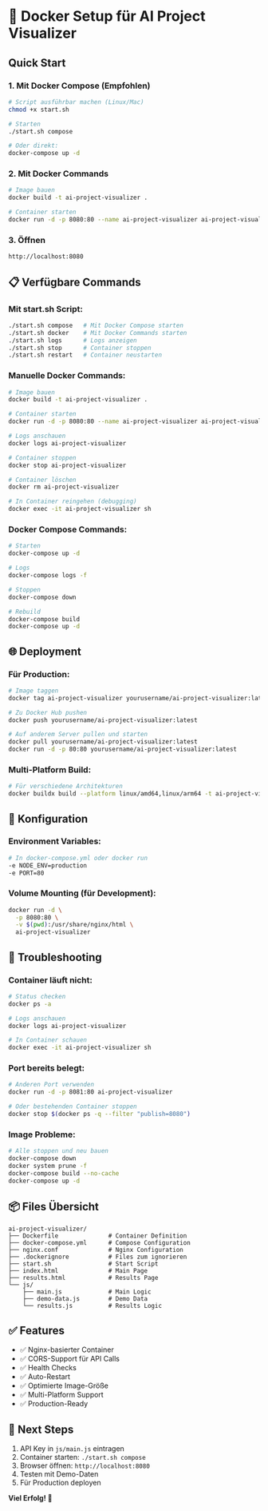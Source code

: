 # 🐳 Docker Setup für AI Project Visualizer

## Quick Start

### 1. Mit Docker Compose (Empfohlen)

```bash
# Script ausführbar machen (Linux/Mac)
chmod +x start.sh

# Starten
./start.sh compose

# Oder direkt:
docker-compose up -d
```

### 2. Mit Docker Commands

```bash
# Image bauen
docker build -t ai-project-visualizer .

# Container starten
docker run -d -p 8080:80 --name ai-project-visualizer ai-project-visualizer
```

### 3. Öffnen

```
http://localhost:8080
```

## 📋 Verfügbare Commands

### Mit start.sh Script:

```bash
./start.sh compose   # Mit Docker Compose starten
./start.sh docker    # Mit Docker Commands starten
./start.sh logs      # Logs anzeigen
./start.sh stop      # Container stoppen
./start.sh restart   # Container neustarten
```

### Manuelle Docker Commands:

```bash
# Image bauen
docker build -t ai-project-visualizer .

# Container starten
docker run -d -p 8080:80 --name ai-project-visualizer ai-project-visualizer

# Logs anschauen
docker logs ai-project-visualizer

# Container stoppen
docker stop ai-project-visualizer

# Container löschen
docker rm ai-project-visualizer

# In Container reingehen (debugging)
docker exec -it ai-project-visualizer sh
```

### Docker Compose Commands:

```bash
# Starten
docker-compose up -d

# Logs
docker-compose logs -f

# Stoppen
docker-compose down

# Rebuild
docker-compose build
docker-compose up -d
```

## 🌐 Deployment

### Für Production:

```bash
# Image taggen
docker tag ai-project-visualizer yourusername/ai-project-visualizer:latest

# Zu Docker Hub pushen
docker push yourusername/ai-project-visualizer:latest

# Auf anderem Server pullen und starten
docker pull yourusername/ai-project-visualizer:latest
docker run -d -p 80:80 yourusername/ai-project-visualizer:latest
```

### Multi-Platform Build:

```bash
# Für verschiedene Architekturen
docker buildx build --platform linux/amd64,linux/arm64 -t ai-project-visualizer .
```

## 🔧 Konfiguration

### Environment Variables:

```bash
# In docker-compose.yml oder docker run
-e NODE_ENV=production
-e PORT=80
```

### Volume Mounting (für Development):

```bash
docker run -d \
  -p 8080:80 \
  -v $(pwd):/usr/share/nginx/html \
  ai-project-visualizer
```

## 🚨 Troubleshooting

### Container läuft nicht:

```bash
# Status checken
docker ps -a

# Logs anschauen
docker logs ai-project-visualizer

# In Container schauen
docker exec -it ai-project-visualizer sh
```

### Port bereits belegt:

```bash
# Anderen Port verwenden
docker run -d -p 8081:80 ai-project-visualizer

# Oder bestehenden Container stoppen
docker stop $(docker ps -q --filter "publish=8080")
```

### Image Probleme:

```bash
# Alle stoppen und neu bauen
docker-compose down
docker system prune -f
docker-compose build --no-cache
docker-compose up -d
```

## 📦 Files Übersicht

```
ai-project-visualizer/
├── Dockerfile              # Container Definition
├── docker-compose.yml      # Compose Configuration
├── nginx.conf              # Nginx Configuration
├── .dockerignore           # Files zum ignorieren
├── start.sh                # Start Script
├── index.html              # Main Page
├── results.html            # Results Page
└── js/
    ├── main.js             # Main Logic
    ├── demo-data.js        # Demo Data
    └── results.js          # Results Logic
```

## ✅ Features

- ✅ Nginx-basierter Container
- ✅ CORS-Support für API Calls
- ✅ Health Checks
- ✅ Auto-Restart
- ✅ Optimierte Image-Größe
- ✅ Multi-Platform Support
- ✅ Production-Ready

## 🎯 Next Steps

1. API Key in `js/main.js` eintragen
2. Container starten: `./start.sh compose`
3. Browser öffnen: `http://localhost:8080`
4. Testen mit Demo-Daten
5. Für Production deployen

**Viel Erfolg! 🚀**
